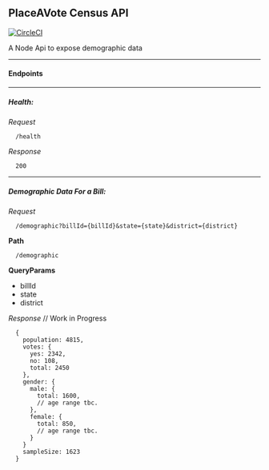 ## PlaceAVote Census API

[![CircleCI](https://circleci.com/gh/PlaceAVote/pav-census-api.svg?style=svg)](https://circleci.com/gh/PlaceAVote/pav-census-api)

A Node Api to expose demographic data

---

#### Endpoints

---

##### Health:

_Request_

```
  /health
```

_Response_
```
  200
```

---

##### Demographic Data For a Bill:

_Request_

```
  /demographic?billId={billId}&state={state}&district={district}
```

**Path**

```
  /demographic
```

**QueryParams**

  * billId
  * state
  * district

_Response_
 // Work in Progress
```
  {
    population: 4815,
    votes: {
      yes: 2342,
      no: 108,
      total: 2450
    },
    gender: {
      male: {
        total: 1600,
        // age range tbc.
      },
      female: {
        total: 850,
        // age range tbc.
      }
    }
    sampleSize: 1623
  }
```
